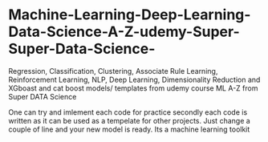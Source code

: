 # Machine-Learning-Deep-Learning-Data-Science-A-Z-udemy-Super-Super-Data-Science-
Regression, Classification, Clustering, Associate Rule Learning, Reinforcement Learning, NLP, Deep Learning, 
Dimensionality Reduction and XGboast and cat boost models/ templates from udemy course ML A-Z from Super DATA Science 

One can try and imlement each code for practice secondly each code is written as it can be used as a tempelate for other projects.
Just change a couple of line and your new model is ready. Its a machine learning toolkit
